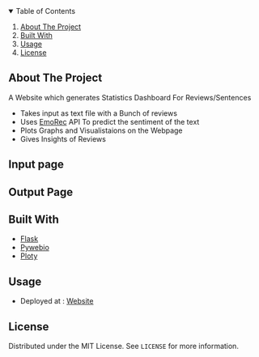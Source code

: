 
<!-- TABLE OF CONTENTS -->
<details open="open">
  <summary>Table of Contents</summary>
  <ol>
    <li><a href="#about-the-project">About The Project</a></li>
    <li><a href="#built-with">Built With</a></li>
    <li><a href="#usage">Usage</a></li>
    <li><a href="#license">License</a></li>
  </ol>
</details>




## About The Project

A Website which generates Statistics Dashboard For Reviews/Sentences
* Takes input as text file with a Bunch of reviews 
* Uses [EmoRec](https://github.com/NEERAJAP2001/EmoRec-API) API To predict the sentiment of the text
* Plots Graphs and Visualistaions on the Webpage
* Gives Insights of Reviews

## Input page 


## Output Page 





## Built With

* [Flask](https://flask.palletsprojects.com/en/2.0.x/)
* [Pywebio](https://pywebio.readthedocs.io/en/latest/)
* [Ploty](https://plotly.com/python/)



## Usage

* Deployed at : [Website](https://senti-stat.herokuapp.com/)


## License
Distributed under the MIT License. See `LICENSE` for more information.





